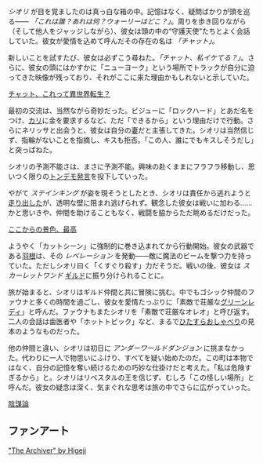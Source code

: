 <!-- title: シオリ・ニャヴェラ -->
<!-- status: 生存 -->

_シオリ_ が目を覚ましたのは真っ白な箱の中。記憶はなく、疑問ばかりが頭を巡る―― _「これは誰？あれは何？ウォーリーはどこ？」_。周りを歩き回りながら（そして他人をジャッジしながら）、彼女は頭の中の“守護天使”たちとよく会話していた。彼女が愛情を込めて呼んだその存在の名は _「チャット」_。

新しいことを試すたび、彼女は必ずこう尋ねた。_「チャット、私イケてる？」_。さらに、彼女の頭にはかすかに「ニューヨーク」という場所でトラックが自分に迫ってきた映像が残っており、それがここに来た理由かもしれないと示していた。

[チャット、これって異世界転生？](#embed:https://www.youtube.com/live/KSaC99K4IF8?feature=shared&t=342)

最初の交流は、当然ながら奇妙だった。ビジューに「ロックハード」とあだ名をつけ、[カリ](https://www.youtube.com/live/KSaC99K4IF8?feature=shared&t=840)に金を要求するなど、ただ「できるから」という理由だけで行動。さらにネリッサと出会うと、彼女は自分の[妻](https://www.youtube.com/live/KSaC99K4IF8?feature=shared&t=2562)だと主張してきた。シオリは当然信じず、指輪がないことを指摘し、キスも拒否。「この人、誰にでもキスしそうだし」と突っぱねた。

シオリの予測不能さは、まさに予測不能。興味の赴くままにフラフラ移動し、思いつく限りの[トンデモ発言](https://www.youtube.com/live/KSaC99K4IF8?feature=shared&t=2519)を投下していった。

やがて _ステインキング_ が姿を現そうとしたとき、シオリは責任から逃れようと[走り出した](https://www.youtube.com/live/KSaC99K4IF8?feature=shared&t=2774)が、透明な壁に阻まれ逃げられず。観念した彼女は戦いに加わる……かと思いきや、仲間を助けることもなく、戦闘を脇からただ眺めるだけだった。

[ここからの景色、最高](#embed:https://www.youtube.com/live/KSaC99K4IF8?t=2992)

ようやく「カットシーン」に強制的に巻き込まれてから行動開始。彼女の武器である[羽根](https://www.youtube.com/live/KSaC99K4IF8?feature=shared&t=3110)は、その _レベレーション_ を発動――敵に魔法のビームを撃つ力を持っていた。ただしシオリ曰く「くすぐり殺す」力だそうだ。戦いの後、彼女は _スカーレットワンド_ [ギルド](https://www.youtube.com/live/KSaC99K4IF8?feature=shared&t=3347)に振り分けられることに。

旅が始まると、シオリはギルド仲間と共に冒険に挑む。中でもゴシック仲間のファウナと多くの時間を過ごし、彼女を愛情たっぷりに「素敵で荘厳な[グリーンレディ](https://www.youtube.com/live/KSaC99K4IF8?feature=shared&t=4218)」と呼んだ。ファウナもまたシオリを「素敵で荘厳なオレオ」と呼び返す。二人の会話は歯医者や「ホットトピック」など、まるで[ひたすらおしゃべり](https://www.youtube.com/live/KSaC99K4IF8?feature=shared&t=4528)の見本のようなものだった。

他の仲間と違い、シオリは初日に _アンダーワールドダンジョン_ に挑まなかった。代わりに一人で物思いにふけり、すべてを疑い始めたのだ。この町は本物ではなく、自分の記憶を奪い続けるための巧妙な仕掛けだと考えた。「私は危険すぎるから」と。シオリはリベスタルの王を信じず、むしろ「この怪しい場所」と呼んだ。彼女の疑念は深く、気まぐれな思考は旅の中でさらに広がっていった。

[陰謀論](#embed:https://www.youtube.com/live/KSaC99K4IF8?t=5588)

## ファンアート

["The Archiver" by Higeji](https://x.com/higeji404/status/1901370626591605149)
